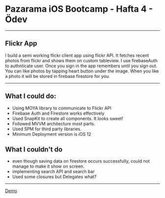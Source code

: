 # Pazarama iOS Bootcamp - Hafta 4 - Ödev
---

## Flickr App

I build a semi working flickr client app using flickr API. It fetches recent photos from flickr and shows them on custom tableview. I use firebaseAuth to authnticate user. Once you sign in the app remembers until you sign out. You can like photos by tapping heart button under the image. When you like a photo it will be stored in firebase firestore for you.

---
## What I could do:

- Using MOYA library to communicate to Flickr API
- Firebase Auth and Firestore works effectively
- Used SnapKit to create all components. It looks sweet!
- Followed MVVM architecture most parts.
- Used SPM for third party libraries.
- Minimum Deployment version is iOS 12

## What I couldn't do

- even though saving data on firestore occurs successfully, could not manage to make it show on screen.
- implementing search API and search bar
- Used some closures but Delegates what?

---

[Demo](https://drive.google.com/file/d/1VR7qt45lyDMchPZG-t3T-MEdtRUgV9Vg/view?usp=sharing)
